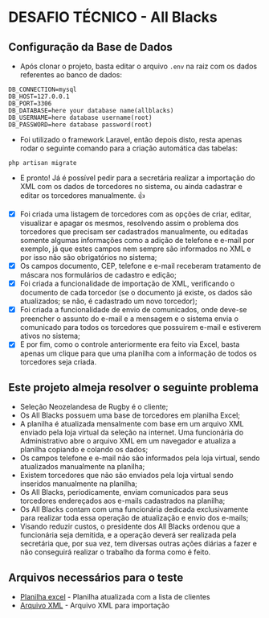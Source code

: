 # DESAFIO TÉCNICO - All Blacks

## Configuração da Base de Dados
-	Após clonar o projeto, basta editar o arquivo `.env` na raiz com os dados referentes ao banco de dados:

```
DB_CONNECTION=mysql
DB_HOST=127.0.0.1
DB_PORT=3306
DB_DATABASE=here your database name(allblacks)
DB_USERNAME=here database username(root)
DB_PASSWORD=here database password(root)
```

-	Foi utilizado o framework Laravel, então depois disto, resta apenas rodar o seguinte comando para a criação automática das tabelas:

```
php artisan migrate
```

-	E pronto! Já é possível pedir para a secretária realizar a importação do XML com os dados de torcedores no sistema, ou ainda cadastrar e editar os torcedores manualmente. :+1:

- [x] Foi criada uma listagem de torcedores com as opções de criar, editar, visualizar e apagar os mesmos, resolvendo assim o problema dos torcedores que precisam ser cadastrados manualmente, ou editadas somente algumas informações como a adição de telefone e e-mail por exemplo, já que estes campos nem sempre são informados no XML e por isso não são obrigatórios no sistema;
- [x] Os campos documento, CEP, telefone e e-mail receberam tratamento de máscara nos formulários de cadastro e edição;
- [x] Foi criada a funcionalidade de importação de XML, verificando o documento de cada torcedor (se o documento já existe, os dados são atualizados; se não, é cadastrado um novo torcedor);
- [x] Foi criada a funcionalidade de envio de comunicados, onde deve-se preencher o assunto do e-mail e a mensagem e o sistema envia o comunicado para todos os torcedores que possuirem e-mail e estiverem ativos no sistema;
- [x] E por fim, como o controle anteriormente era feito via Excel, basta apenas um clique para que uma planilha com a informação de todos os torcedores seja criada.

## Este projeto almeja resolver o seguinte problema

-	Seleção Neozelandesa de Rugby é o cliente;
-	Os All Blacks possuem uma base de torcedores em planilha Excel;
-	A planilha é atualizada mensalmente com base em um arquivo XML enviado pela loja virtual da seleção na internet. Uma funcionária do Administrativo abre o arquivo XML em um navegador e atualiza a planilha copiando e colando os dados;
-	Os campos telefone e e-mail não são informados pela loja virtual, sendo atualizados manualmente na planilha;
-	Existem torcedores que não são enviados pela loja virtual sendo inseridos manualmente na planilha;
-	Os All Blacks, periodicamente, enviam comunicados para seus torcedores endereçados aos e-mails cadastrados na planilha;
-	Os All Blacks contam com uma funcionária dedicada exclusivamente para realizar toda essa operação de atualização e envio dos e-mails;
-	Visando reduzir custos, o presidente dos All Blacks ordenou que a funcionária seja demitida, e a operação deverá ser realizada pela secretária que, por sua vez, tem diversas outras ações diárias a fazer e não conseguirá realizar o trabalho da forma como é feito.

## Arquivos necessários para o teste
 * [Planilha excel](https://github.com/p21sistemas/skeleton21/blob/master/clientes.xlsx) - Planilha atualizada com a lista de clientes
 * [Arquivo XML](https://github.com/p21sistemas/skeleton21/blob/master/clientes.xml) - Arquivo XML para importação
